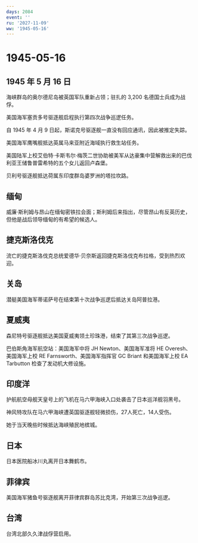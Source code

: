 ```yaml
---
days: 2084
event: ''
ru: '2027-11-09'
ww: '1945-05-16'
---
```


# 1945-05-16

## 1945 年 5 月 16 日

海峡群岛的奥尔德尼岛被英国军队重新占领；驻扎的 3,200
名德国士兵成为战俘。

美国海军塞贡多号驱逐舰启程执行第四次战争巡逻任务。

自 1945 年 4 月 9 日起，斯诺克号驱逐舰一直没有回应通讯，因此被推定失踪。

美国海军鹰嘴舰抵达英属马来亚附近海域执行救生站任务。

美国陆军上校艾伯特·卡斯韦尔·梅茨二世协助被美军从达豪集中营解救出来的巴伐利亚王储鲁普雷希特的五个女儿返回卢森堡。

贝利号驱逐舰抵达荷属东印度群岛婆罗洲的塔拉坎路。

## 缅甸

威廉·斯利姆与昂山在缅甸密铁拉会面；斯利姆后来指出，尽管昂山有反英历史，但他是战后领导缅甸的有希望的候选人。

## 捷克斯洛伐克

流亡的捷克斯洛伐克总统爱德华·贝奈斯返回捷克斯洛伐克布拉格，受到热烈欢迎。

## 关岛

潜艇美国海军蒂诺萨号在结束第十次战争巡逻后抵达关岛阿普拉港。

## 夏威夷

森尼特号驱逐舰抵达美国夏威夷领土珍珠港，结束了其第三次战争巡逻。

巴伯斯角海军航空站：美国海军中将 JH Newton、美国海军准将 HE
Overesh、美国海军上校 RE Farnsworth、美国海军指挥官 GC Briant
和美国海军上校 EA Tarbutton 检查了发动机大修设施。

## 印度洋

护航航空母舰天皇号上的飞机在马六甲海峡入口处袭击了日本巡洋舰羽黑号。

神风特攻队在马六甲海峡遭英国驱逐舰轻微损伤，27人死亡，14人受伤。

她于当天晚些时候抵达海峡殖民地槟城。

## 日本

日本医院船冰川丸离开日本舞鹤市。

## 菲律宾

美国海军猪鱼号驱逐舰离开菲律宾群岛苏比克湾，开始第三次战争巡逻。

## 台湾

台湾北部久久津战俘营启用。